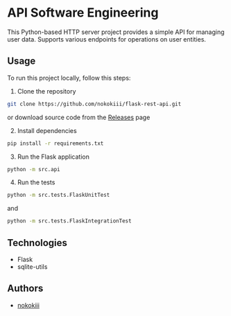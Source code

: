 # API Software Engineering

This Python-based HTTP server project provides a simple API for managing user data. Supports various endpoints for operations on user entities.

## Usage

To run this project locally, follow this steps:

1. Clone the repository

  ```bash
  git clone https://github.com/nokokiii/flask-rest-api.git
  ```

  or download source code from the [Releases](https://github.com/nokokiii/API-Engineering-Exam/releases) page

2. Install dependencies

  ```bash
  pip install -r requirements.txt
  ```

3. Run the Flask application

  ```bash
  python -m src.api
  ```

4. Run the tests

  ```bash
  python -m src.tests.FlaskUnitTest
  ```

  and

  ```bash
  python -m src.tests.FlaskIntegrationTest
  ```

## Technologies

- Flask
- sqlite-utils

## Authors

- [nokokiii](github.com/nokokiii)
